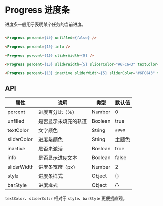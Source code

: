 
# Progress 进度条

进度条一般用于表明某个任务的当前进度。

```html

<Progress percent={10} unfilled={false} />

<Progress percent={10} info />

<Progress percent={10} sliderWidth={5} />

<Progress percent={10} sliderWidth={5} sliderColor="#6FC643" textColor="#6FC643" info />

<Progress percent={10} inactive sliderWidth={5} sliderColor="#6FC643" textColor="#6FC643" info />

```

## API

属性 | 说明 | 类型 | 默认值
----|-----|------|------
percent | 进度百分比（%） | Number | 0
unfilled | 是否显示未填充的轨道 | Boolean | true
textColor | 文字颜色 | String | `#000`
sliderColor | 进度条颜色 | String | 主题色
inactive | 是否未激活 | Boolean | true
info | 是否显示进度文本 | Boolean | false
sliderWidth | 进度条宽度（px） | Number | 2
style | 进度条样式 | Object | {}
barStyle | 进度样式 | Object | {}

`textColor`、`sliderColor` 相对于 `style`、`barStyle` 更便捷直观。